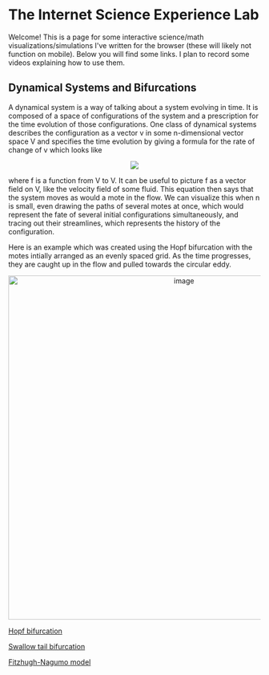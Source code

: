 # The Internet Science Experience Lab

Welcome! This is a page for some interactive science/math visualizations/simulations I've written for the browser (these will likely not function on mobile). Below you will find some links. I plan to record some videos explaining how to use them.

## Dynamical Systems and Bifurcations

A dynamical system is a way of talking about a system evolving in time. It is composed of a space of configurations of the system and a prescription for the time evolution of those configurations. One class of dynamical systems describes the configuration as a vector v in some n-dimensional vector space V and specifies the time evolution by giving a formula for the rate of change of v which looks like

<p align="center">
<img src="https://render.githubusercontent.com/render/math?math=\frac{dv}{dt} = f(v)">
</p>
  
where f is a function from V to V. It can be useful to picture f as a vector field on V, like the velocity field of some fluid. This equation then says that the system moves as would a mote in the flow. We can visualize this when n is small, even drawing the paths of several motes at once, which would represent the fate of several initial configurations simultaneously, and tracing out their streamlines, which represents the history of the configuration.

Here is an example which was created using the Hopf bifurcation with the motes intially arranged as an evenly spaced grid. As the time progresses, they are caught up in the flow and pulled towards the circular eddy.

<p align="center">
<img width="686" alt="image" src="https://user-images.githubusercontent.com/6211319/137596260-adfe9cf7-8608-4118-ba0f-4bb99c52b391.png">
</p>


[Hopf bifurcation](https://experience-lab.github.io/hopf-bifurcation/)



[Swallow tail bifurcation](https://experience-lab.github.io/swallowtail/)

[Fitzhugh-Nagumo model](https://experience-lab.github.io/FitzHugh-Nagumo/)
